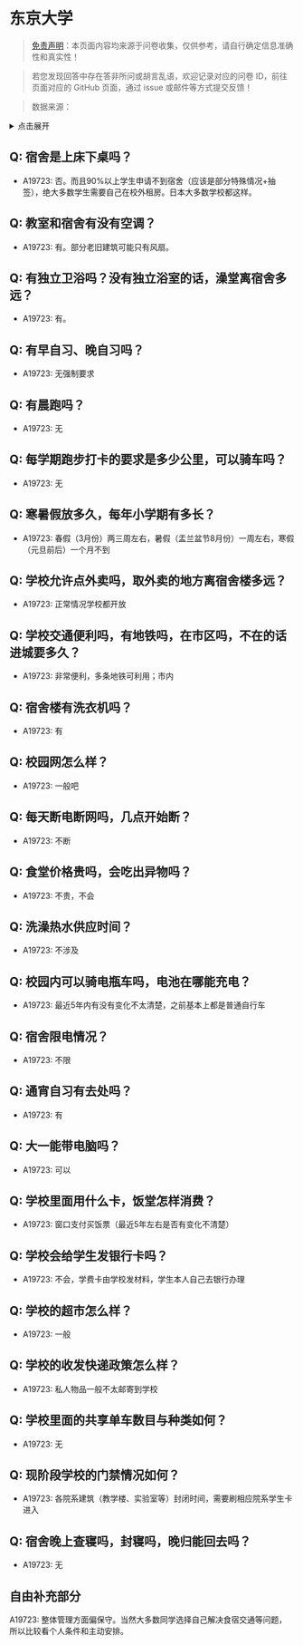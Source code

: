 # 东京大学

> [免责声明](https://colleges.chat/#_3)：本页面内容均来源于问卷收集，仅供参考，请自行确定信息准确性和真实性！

> 若您发现回答中存在答非所问或胡言乱语，欢迎记录对应的问卷 ID，前往页面对应的 GitHub 页面，通过 issue 或邮件等方式提交反馈！

> 数据来源：

<details><summary>点击展开</summary>
<ul>
<li>A19723: 匿名 (2023 年 06 月)</li>
</ul>
</details>

## Q: 宿舍是上床下桌吗？

- A19723: 否。而且90%以上学生申请不到宿舍（应该是部分特殊情况+抽签），绝大多数学生需要自己在校外租房。日本大多数学校都这样。

## Q: 教室和宿舍有没有空调？

- A19723: 有。部分老旧建筑可能只有风扇。

## Q: 有独立卫浴吗？没有独立浴室的话，澡堂离宿舍多远？

- A19723: 有。

## Q: 有早自习、晚自习吗？

- A19723: 无强制要求

## Q: 有晨跑吗？

- A19723: 无

## Q: 每学期跑步打卡的要求是多少公里，可以骑车吗？

- A19723: 无

## Q: 寒暑假放多久，每年小学期有多长？

- A19723: 春假（3月份）两三周左右，暑假（盂兰盆节8月份）一周左右，寒假（元旦前后）一个月不到

## Q: 学校允许点外卖吗，取外卖的地方离宿舍楼多远？

- A19723: 正常情况学校都开放

## Q: 学校交通便利吗，有地铁吗，在市区吗，不在的话进城要多久？

- A19723: 非常便利，多条地铁可利用；市内

## Q: 宿舍楼有洗衣机吗？

- A19723: 有

## Q: 校园网怎么样？

- A19723: 一般吧

## Q: 每天断电断网吗，几点开始断？

- A19723: 不断

## Q: 食堂价格贵吗，会吃出异物吗？

- A19723: 不贵，不会

## Q: 洗澡热水供应时间？

- A19723: 不涉及

## Q: 校园内可以骑电瓶车吗，电池在哪能充电？

- A19723: 最近5年内有没有变化不太清楚，之前基本上都是普通自行车

## Q: 宿舍限电情况？

- A19723: 不限

## Q: 通宵自习有去处吗？

- A19723: 有

## Q: 大一能带电脑吗？

- A19723: 可以

## Q: 学校里面用什么卡，饭堂怎样消费？

- A19723: 窗口支付买饭票（最近5年左右是否有变化不清楚）

## Q: 学校会给学生发银行卡吗？

- A19723: 不会，学费卡由学校发材料，学生本人自己去银行办理

## Q: 学校的超市怎么样？

- A19723: 一般

## Q: 学校的收发快递政策怎么样？

- A19723: 私人物品一般不太邮寄到学校

## Q: 学校里面的共享单车数目与种类如何？

- A19723: 无

## Q: 现阶段学校的门禁情况如何？

- A19723: 各院系建筑（教学楼、实验室等）封闭时间，需要刷相应院系学生卡进入

## Q: 宿舍晚上查寝吗，封寝吗，晚归能回去吗？

- A19723: 无

## 自由补充部分

A19723: 整体管理方面偏保守。当然大多数同学选择自己解决食宿交通等问题，所以比较看个人条件和主动安排。